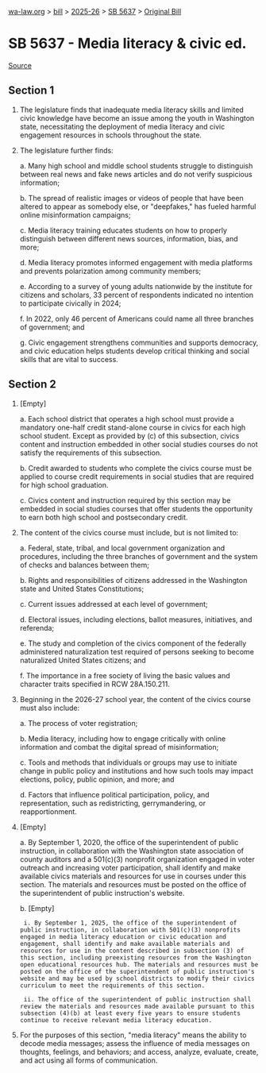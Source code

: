 [wa-law.org](/) > [bill](/bill/) > [2025-26](/bill/2025-26/) > [SB 5637](/bill/2025-26/sb/5637/) > [Original Bill](/bill/2025-26/sb/5637/1/)

# SB 5637 - Media literacy & civic ed.

[Source](http://lawfilesext.leg.wa.gov/biennium/2025-26/Pdf/Bills/Senate%20Bills/5637.pdf)

## Section 1
1. The legislature finds that inadequate media literacy skills and limited civic knowledge have become an issue among the youth in Washington state, necessitating the deployment of media literacy and civic engagement resources in schools throughout the state.

2. The legislature further finds:

    a. Many high school and middle school students struggle to distinguish between real news and fake news articles and do not verify suspicious information;

    b. The spread of realistic images or videos of people that have been altered to appear as somebody else, or "deepfakes," has fueled harmful online misinformation campaigns;

    c. Media literacy training educates students on how to properly distinguish between different news sources, information, bias, and more;

    d. Media literacy promotes informed engagement with media platforms and prevents polarization among community members;

    e. According to a survey of young adults nationwide by the institute for citizens and scholars, 33 percent of respondents indicated no intention to participate civically in 2024;

    f. In 2022, only 46 percent of Americans could name all three branches of government; and

    g. Civic engagement strengthens communities and supports democracy, and civic education helps students develop critical thinking and social skills that are vital to success.

## Section 2
1. [Empty]

    a. Each school district that operates a high school must provide a mandatory one-half credit stand-alone course in civics for each high school student. Except as provided by (c) of this subsection, civics content and instruction embedded in other social studies courses do not satisfy the requirements of this subsection.

    b. Credit awarded to students who complete the civics course must be applied to course credit requirements in social studies that are required for high school graduation.

    c. Civics content and instruction required by this section may be embedded in social studies courses that offer students the opportunity to earn both high school and postsecondary credit.

2. The content of the civics course must include, but is not limited to:

    a. Federal, state, tribal, and local government organization and procedures, including the three branches of government and the system of checks and balances between them;

    b. Rights and responsibilities of citizens addressed in the Washington state and United States Constitutions;

    c. Current issues addressed at each level of government;

    d. Electoral issues, including elections, ballot measures, initiatives, and referenda;

    e. The study and completion of the civics component of the federally administered naturalization test required of persons seeking to become naturalized United States citizens; and

    f. The importance in a free society of living the basic values and character traits specified in RCW 28A.150.211.

3. Beginning in the 2026-27 school year, the content of the civics course must also include:

    a. The process of voter registration;

    b. Media literacy, including how to engage critically with online information and combat the digital spread of misinformation;

    c. Tools and methods that individuals or groups may use to initiate change in public policy and institutions and how such tools may impact elections, policy, public opinion, and more; and

    d. Factors that influence political participation, policy, and representation, such as redistricting, gerrymandering, or reapportionment.

4. [Empty]

    a. By September 1, 2020, the office of the superintendent of public instruction, in collaboration with the Washington state association of county auditors and a 501(c)(3) nonprofit organization engaged in voter outreach and increasing voter participation, shall identify and make available civics materials and resources for use in courses under this section. The materials and resources must be posted on the office of the superintendent of public instruction's website.

    b. [Empty]

        i. By September 1, 2025, the office of the superintendent of public instruction, in collaboration with 501(c)(3) nonprofits engaged in media literacy education or civic education and engagement, shall identify and make available materials and resources for use in the content described in subsection (3) of this section, including preexisting resources from the Washington open educational resources hub. The materials and resources must be posted on the office of the superintendent of public instruction's website and may be used by school districts to modify their civics curriculum to meet the requirements of this section.

        ii. The office of the superintendent of public instruction shall review the materials and resources made available pursuant to this subsection (4)(b) at least every five years to ensure students continue to receive relevant media literacy education.

5. For the purposes of this section, "media literacy" means the ability to decode media messages; assess the influence of media messages on thoughts, feelings, and behaviors; and access, analyze, evaluate, create, and act using all forms of communication.
